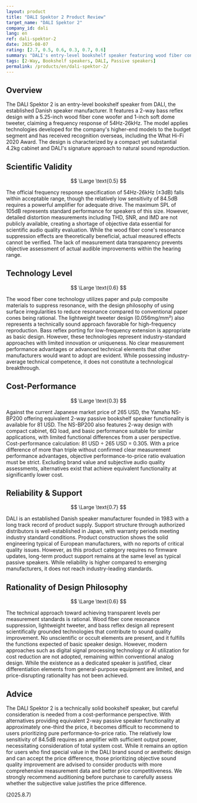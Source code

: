 ```yaml
---
layout: product
title: "DALI Spektor 2 Product Review"
target_name: "DALI Spektor 2"
company_id: dali
lang: en
ref: dali-spektor-2
date: 2025-08-07
rating: [2.7, 0.5, 0.6, 0.3, 0.7, 0.6]
summary: "DALI's entry-level bookshelf speaker featuring wood fiber cone and lightweight tweeter, though facing significant price disadvantage against equivalent lower-cost alternatives."
tags: [2-Way, Bookshelf speakers, DALI, Passive speakers]
permalink: /products/en/dali-spektor-2/
---
```

## Overview

The DALI Spektor 2 is an entry-level bookshelf speaker from DALI, the established Danish speaker manufacturer. It features a 2-way bass reflex design with a 5.25-inch wood fiber cone woofer and 1-inch soft dome tweeter, claiming a frequency response of 54Hz-26kHz. The model applies technologies developed for the company's higher-end models to the budget segment and has received recognition overseas, including the What Hi-Fi 2020 Award. The design is characterized by a compact yet substantial 4.2kg cabinet and DALI's signature approach to natural sound reproduction.

## Scientific Validity

$$ \Large \text{0.5} $$

The official frequency response specification of 54Hz-26kHz (±3dB) falls within acceptable range, though the relatively low sensitivity of 84.5dB requires a powerful amplifier for adequate drive. The maximum SPL of 105dB represents standard performance for speakers of this size. However, detailed distortion measurements including THD, SNR, and IMD are not publicly available, creating a shortage of objective data essential for scientific audio quality evaluation. While the wood fiber cone's resonance suppression effects are theoretically beneficial, actual measured effects cannot be verified. The lack of measurement data transparency prevents objective assessment of actual audible improvements within the hearing range.

## Technology Level

$$ \Large \text{0.6} $$

The wood fiber cone technology utilizes paper and pulp composite materials to suppress resonance, with the design philosophy of using surface irregularities to reduce resonance compared to conventional paper cones being rational. The lightweight tweeter design (0.056mg/mm²) also represents a technically sound approach favorable for high-frequency reproduction. Bass reflex porting for low-frequency extension is appropriate as basic design. However, these technologies represent industry-standard approaches with limited innovation or uniqueness. No clear measurement performance advantages or advanced technical elements that other manufacturers would want to adopt are evident. While possessing industry-average technical competence, it does not constitute a technological breakthrough.

## Cost-Performance

$$ \Large \text{0.3} $$

Against the current Japanese market price of 265 USD, the Yamaha NS-BP200 offering equivalent 2-way passive bookshelf speaker functionality is available for 81 USD. The NS-BP200 also features 2-way design with compact cabinet, 6Ω load, and basic performance suitable for similar applications, with limited functional differences from a user perspective. Cost-performance calculation: 81 USD ÷ 265 USD = 0.305. With a price difference of more than triple without confirmed clear measurement performance advantages, objective performance-to-price ratio evaluation must be strict. Excluding brand value and subjective audio quality assessments, alternatives exist that achieve equivalent functionality at significantly lower cost.

## Reliability & Support

$$ \Large \text{0.7} $$

DALI is an established Danish speaker manufacturer founded in 1983 with a long track record of product supply. Support structure through authorized distributors is well-established in Japan, with warranty periods meeting industry standard conditions. Product construction shows the solid engineering typical of European manufacturers, with no reports of critical quality issues. However, as this product category requires no firmware updates, long-term product support remains at the same level as typical passive speakers. While reliability is higher compared to emerging manufacturers, it does not reach industry-leading standards.

## Rationality of Design Philosophy

$$ \Large \text{0.6} $$

The technical approach toward achieving transparent levels per measurement standards is rational. Wood fiber cone resonance suppression, lightweight tweeter, and bass reflex design all represent scientifically grounded technologies that contribute to sound quality improvement. No unscientific or occult elements are present, and it fulfills the functions expected of basic speaker design. However, modern approaches such as digital signal processing technology or AI utilization for cost reduction are not adopted, remaining within conventional analog design. While the existence as a dedicated speaker is justified, clear differentiation elements from general-purpose equipment are limited, and price-disrupting rationality has not been achieved.

## Advice

The DALI Spektor 2 is a technically solid bookshelf speaker, but careful consideration is needed from a cost-performance perspective. With alternatives providing equivalent 2-way passive speaker functionality at approximately one-third the price, it becomes difficult to recommend to users prioritizing pure performance-to-price ratio. The relatively low sensitivity of 84.5dB requires an amplifier with sufficient output power, necessitating consideration of total system cost. While it remains an option for users who find special value in the DALI brand sound or aesthetic design and can accept the price difference, those prioritizing objective sound quality improvement are advised to consider products with more comprehensive measurement data and better price competitiveness. We strongly recommend auditioning before purchase to carefully assess whether the subjective value justifies the price difference.

(2025.8.7)
